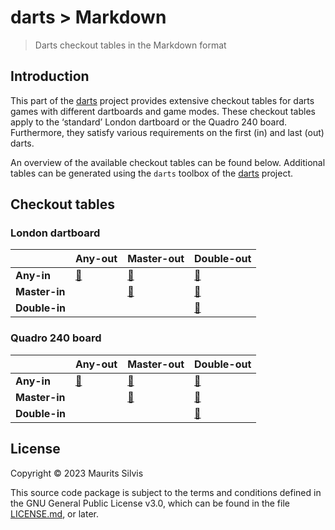 # darts > Markdown

> Darts checkout tables in the Markdown format

## Introduction

This part of the [darts](https://github.com/mauritssilvis/darts) project provides extensive checkout tables for darts games with different dartboards and game modes.
These checkout tables apply to the ‘standard’ London dartboard or the Quadro 240 board.
Furthermore, they satisfy various requirements on the first (in) and last (out) darts.

An overview of the available checkout tables can be found below.
Additional tables can be generated using the `darts` toolbox of the [darts](https://github.com/mauritssilvis/darts) project.

## Checkout tables

### London dartboard

|               | **Any-out**                    | **Master-out**                       | **Double-out**                       |
|---------------|--------------------------------|--------------------------------------|--------------------------------------|
| **Any-in**    | [🔗](London_any_in_any_out.md) | [🔗](London_any_in_master_out.md)    | [🔗](London_any_in_double_out.md)    |
| **Master-in** |                                | [🔗](London_master_in_master_out.md) | [🔗](London_master_in_double_out.md) |
| **Double-in** |                                |                                      | [🔗](London_double_in_double_out.md) |

### Quadro 240 board

|               | **Any-out**                    | **Master-out**                       | **Double-out**                       |
|---------------|--------------------------------|--------------------------------------|--------------------------------------|
| **Any-in**    | [🔗](Quadro_any_in_any_out.md) | [🔗](Quadro_any_in_master_out.md)    | [🔗](Quadro_any_in_double_out.md)    |
| **Master-in** |                                | [🔗](Quadro_master_in_master_out.md) | [🔗](Quadro_master_in_double_out.md) |
| **Double-in** |                                |                                      | [🔗](Quadro_double_in_double_out.md) |

## License

Copyright © 2023 Maurits Silvis

This source code package is subject to the terms and conditions defined in the GNU General Public License v3.0, which can be found in the file [LICENSE.md](../LICENSE.md), or later.
